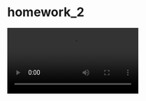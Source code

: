 # homework_2


<video controls style="max-width: 100%; height: auto;">
  <source src="https://puar-playground.github.io/assets/video/2024-10-29/bird_simulation.mp4" type="video/mp4">
  Your browser does not support the video tag.
</video>

